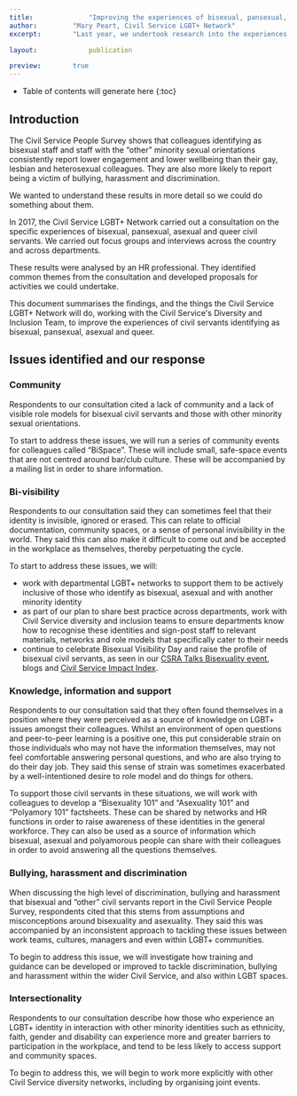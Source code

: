 ```yaml
---
title:  			"Improving the experiences of bisexual, pansexual, asexual and queer civil servants"
author:			"Mary Peart, Civil Service LGBT+ Network"
excerpt: 		"Last year, we undertook research into the experiences of civil servants who identified as bisexual, pansexual, asexual and queer. This publication summarises the findings and the actions we propose to take."

layout: 			publication

preview: 		true
---
```


<!-- Include the following to generate a Table of Contents -->
* Table of contents will generate here
{:toc}
<!-- Don't touch the Table of Contents above -->

<!-- Include this line to process the Markdown and format the content properly -->
<div id="page-content" markdown="1">
<!-- Don't remove the line of code above -->

## Introduction

The Civil Service People Survey shows that colleagues identifying as bisexual staff and staff with the “other” minority sexual orientations consistently report lower engagement and lower wellbeing than their gay, lesbian and heterosexual colleagues. They are also more likely to report being a victim of bullying, harassment and discrimination.

We wanted to understand these results in more detail so we could do something about them.

In 2017, the Civil Service LGBT+ Network carried out a consultation on the specific experiences of bisexual, pansexual, asexual and queer civil servants. We carried out focus groups and interviews across the country and across departments.

These results were analysed by an HR professional. They identified common themes from the consultation and developed proposals for activities we could undertake. 

This document summarises the findings, and the things the Civil Service LGBT+ Network will do, working with the Civil Service's Diversity and Inclusion Team, to improve the experiences of civil servants identifying as bisexual, pansexual, asexual and queer. 

## Issues identified and our response

### Community

Respondents to our consultation cited a lack of community and a lack of visible role models for bisexual civil servants and those with other minority sexual orientations.

To start to address these issues, we will run a series of community events for colleagues called “BiSpace”. These will include small, safe-space events that are not centred around bar/club culture. These will be accompanied by a mailing list in order to share information. 

### Bi-visibility

Respondents to our consultation said they can sometimes feel that their identity is invisible, ignored or erased. This can relate to official documentation, community spaces, or a sense of personal invisibility in the world. They said this can also make it difficult to come out and be accepted in the workplace as themselves, thereby perpetuating the cycle.

To start to address these issues, we will:

- work with departmental LGBT+ networks to support them to be actively inclusive of those who identify as bisexual, asexual and with another minority identity
- as part of our plan to share best practice across departments, work with Civil Service diversity and inclusion teams to ensure departments know how to recognise these identities and sign-post staff to relevant materials, networks and role models that specifically cater to their needs
- continue to celebrate Bisexual Visibility Day and raise the profile of bisexual civil servants, as seen in our [CSRA Talks Bisexuality event](/archives/2016/09/19/watch-csra-talks-bisexuality/), blogs and [Civil Service Impact Index](https://www.civilservice.lgbt/impact-index).

### Knowledge, information and support

Respondents to our consultation said that they often found themselves in a position where they were perceived as a source of knowledge on LGBT+ issues amongst their colleagues. Whilst an environment of open questions and peer-to-peer learning is a positive one, this put considerable strain on those individuals who may not have the information themselves, may not feel comfortable answering personal questions, and who are also trying to do their day job. They said this sense of strain was sometimes exacerbated by a well-intentioned desire to role model and do things for others. 

To support those civil servants in these situations, we will work with colleagues to develop a “Bisexuality 101” and “Asexuality 101” and “Polyamory 101” factsheets. These can be shared by networks and HR functions in order to raise awareness of these identities in the general workforce. They can also be used as a source of information which bisexual, asexual and polyamorous people can share with their colleagues in order to avoid answering all the questions themselves.

### Bullying, harassment and discrimination

When discussing the high level of discrimination, bullying and harassment that bisexual and “other” civil servants report in the Civil Service People Survey, respondents cited that this stems from assumptions and misconceptions around bisexuality and asexuality. They said this was accompanied by an inconsistent approach to tackling these issues between work teams, cultures, managers and even within LGBT+ communities.

To begin to address this issue, we will investigate how training and guidance can be developed or improved to tackle discrimination, bullying and harassment within the wider Civil Service, and also within LGBT spaces. 

### Intersectionality

Respondents to our consultation describe how those who experience an LGBT+ identity in interaction with other minority identities such as ethnicity, faith, gender and disability can experience more and greater barriers to participation in the workplace, and tend to be less likely to access support and community spaces.

To begin to address this, we will begin to work more explicitly with other Civil Service diversity networks, including by organising joint events.



<!-- Include this line to process the Markdown and format the content properly -->
</div>
<!-- Don't remove the line of code above -->